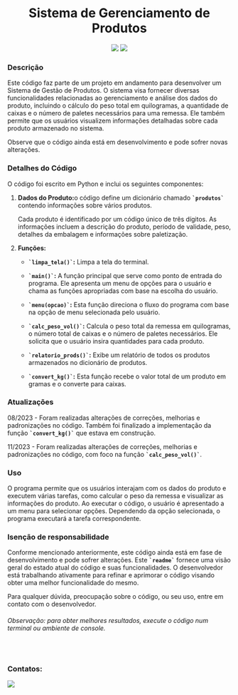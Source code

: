 <h1 align='center'>Sistema de Gerenciamento de Produtos</h1>
<p align='center'>
  <img loading='lazy' src='http://img.shields.io/static/v1?label=STATUS&message=FINALIZADO&color=GREEN&style=for-the-badge' />
  <img loading='lazy' src='https://img.shields.io/badge/VERSION-v3.0-blue?style=for-the-badge' />
</p>
<h3>Descrição</h3>
<p>Este código faz parte de um projeto em andamento para desenvolver um Sistema de Gestão de Produtos. O sistema visa fornecer diversas funcionalidades relacionadas ao gerenciamento e análise dos dados do produto, incluindo o cálculo do peso total em quilogramas, a quantidade de caixas e o número de paletes necessários para uma remessa. Ele também permite que os usuários visualizem informações detalhadas sobre cada produto armazenado no sistema.</p>
<p>Observe que o código ainda está em desenvolvimento e pode sofrer novas alterações.</p>
<h3>Detalhes do Código</h3>
<p>O código foi escrito em Python e inclui os seguintes componentes:</p>
<ol>
  <li>
    <p><strong>Dados do Produto:</strong>o código define um dicionário chamado <strong><code>`produtos`</code></strong> contendo informações sobre vários produtos.</p>
    <p>Cada produto é identificado por um código único de três dígitos. As informações incluem a descrição do produto, período de validade, peso, detalhes da embalagem e informações sobre paletização.</p>
  </li>
  <li>
    <strong>Funções:</strong>
    <ul>
      <li>
        <p>
          <strong><code>`limpa_tela()`</code>:</strong> Limpa a tela do terminal.
        </p>
      </li>
      <li>
        <p>
          <strong><code>`main()`</code>:</strong> A função principal que serve como ponto de entrada do programa. Ele apresenta um menu de opções para o usuário e chama as funções apropriadas com base na escolha do usuário.
        </p>
      </li>
      <li>
        <p>
          <strong><code>`menu(opcao)`</code>:</strong> Esta função direciona o fluxo do programa com base na opção de menu selecionada pelo usuário.
        </p>
      </li>
      <li>
        <p>
          <strong><code>`calc_peso_vol()`</code>:</strong> Calcula o peso total da remessa em quilogramas, o número total de caixas e o número de paletes necessários. Ele solicita que o usuário insira quantidades para cada produto.
        </p>
      </li>
      <li>
        <p>
          <strong><code>`relatorio_prods()`</code>:</strong> Exibe um relatório de todos os produtos armazenados no dicionário de produtos.
        </p>
      </li>
      <li>
        <p>
          <strong><code>`convert_kg()`</code>:</strong> Esta função recebe o valor total de um produto em gramas e o converte para caixas.
        </p>
      </li>
    </ul>
  </li>
</ol>
<h3>Atualizações</h3>
<p><span>08/2023 - </span>Foram realizadas alterações de correções, melhorias e padronizações no código. Também foi finalizado a implementação da função <strong><code>`convert_kg()`</code></strong> que estava em construção.</p>
<p><span>11/2023 - </span>Foram realizadas alterações de correções, melhorias e padronizações no código, com foco na função <strong><code>`calc_peso_vol()`</code></strong>.</p>
<h3>Uso</h3>
<p>O programa permite que os usuários interajam com os dados do produto e executem várias tarefas, como calcular o peso da remessa e visualizar as informações do produto. Ao executar o código, o usuário é apresentado a um menu para selecionar opções. Dependendo da opção selecionada, o programa executará a tarefa correspondente.</p>
<h3>Isenção de responsabilidade</h3>
<p>Conforme mencionado anteriormente, este código ainda está em fase de desenvolvimento e pode sofrer alterações. Este <strong><code>`readme`</code></strong> fornece uma visão geral do estado atual do código e suas funcionalidades. O desenvolvedor está trabalhando ativamente para refinar e aprimorar o código visando obter uma melhor funcionalidade do mesmo.</p>
<p>Para qualquer dúvida, preocupação sobre o código, ou seu uso, entre em contato com o desenvolvedor.</p>
<h6>Observação: para obter melhores resultados, execute o código num terminal ou ambiente de console.</h6>
<br />
<h3>Contatos:</h3>
    <p>
      <a href='mailto:pittadeoliveiraj@gmail.com'><img src='https://img.shields.io/badge/Gmail-D14836?style=for-the-badge&logo=gmail&logoColor=white'></a>
    </p>
